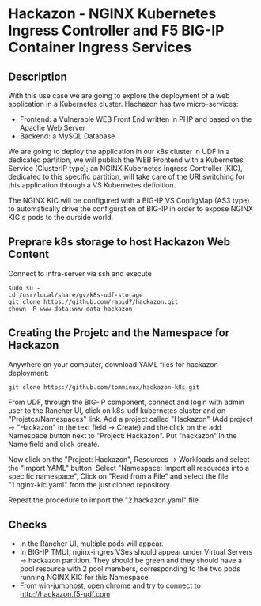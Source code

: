 # Hackazon - NGINX Kubernetes Ingress Controller and F5 BIG-IP Container Ingress Services

## Description
With this use case we are going to explore the deployment of a web application in a Kubernetes cluster. Hachazon has two micro-services:

- Frontend: a Vulnerable WEB Front End written in PHP and based on the Apache Web Server
- Backend: a MySQL Database

We are going to deploy the application in our k8s cluster in UDF in a dedicated partition, we will publish the WEB Frontend with a Kubernetes Service (ClusterIP type); an NGINX Kubernetes Ingress Controller (KIC), dedicated to this specific partition, will take care of the URI switching for this application thtough a VS Kubernetes definition.

The NGINX KIC will be configured with a BIG-IP VS ConfigMap (AS3 type) to automatically drive the configuration of BIG-IP in order to expose NGINX KIC's pods to the ourside world.

## Preprare k8s storage to host Hackazon Web Content
Connect to infra-server via ssh and execute 

    sudo su -
    cd /usr/local/share/gv/k8s-udf-storage
    git clone https://github.com/rapid7/hackazon.git
    chown -R www-data:www-data hackazon

## Creating the Projetc and the Namespace for Hackazon

Anywhere on your computer, download YAML files for hackazon deployment:

    git clone https://github.com/tomminux/hackazon-k8s.git

From UDF, through the BIG-IP component, connect and login with admin user to the Rancher UI, click on k8s-udf kubernetes cluster and on "Projetcs/Namespaces" link. Add a project called "Hackazon" (Add project -> "Hackazon" in the text field -> Create) and the click on the add Namespace button next to "Project: Hackazon". Put "hackazon" in the Name field and click create.

Now click on the "Project: Hackazon", Resources -> Workloads and select the "Import YAML" button. Select "Namespace: Import all resources into a specific namespace", Click on "Read from a File" and select the file "1.nginx-kic.yaml" from the just cloned repository.

Repeat the procedure to import the "2.hackazon.yaml" file 

## Checks

- In the Rancher UI, multiple pods will appear. 
- In BIG-IP TMUI, nginx-ingres VSes should appear under Virtual Servers -> hackazon partition. They should be green and they should have a pool resource with 2 pool members, corresponding to the two pods running NGINX KIC for this Namespace.
- From win-jumphost, open chrome and try to connect to http://hackazon.f5-udf.com